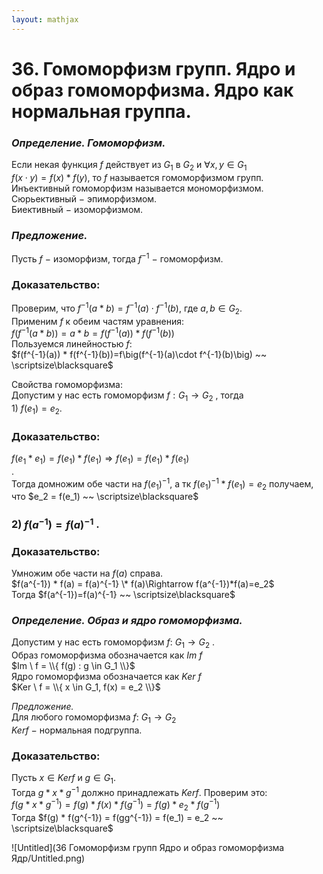 ```yaml
---  
layout: mathjax  
---  
```

  
# 36. Гомоморфизм групп. Ядро и образ гомоморфизма. Ядро как нормальная группа.  
  
### *Определение. Гомоморфизм.*  
Если некая функция $f$ действует из $G_1$ в $G_2$ и $\forall x, y \in G_1$  
$f(x\cdot y) = f(x) * f(y)$, то $f$ называется гомоморфизмом групп.  
Инъективный гомоморфизм называется мономорфизмом.  
Сюрьективный $-$ эпиморфизмом.  
Биективный $-$ изоморфизмом.  
  
### *Предложение.*  
Пусть $f$  $-$ изоморфизм, тогда $f^{-1}$ $-$ гомоморфизм.  
  
### Доказательство:  
Проверим, что $f^{-1} (a * b) = f^{-1}(a) \cdot f^{-1}(b),$ где $a,b \in G_2$.  
Применим $f$ к обеим частям уравнения:  
$f(f^{-1}(a * b))=a * b=f(f^{-1}(a)) * f(f^{-1}(b))$  
Пользуемся линейностью $f$:  
$f(f^{-1}(a)) * f(f^{-1}(b))=f\big(f^{-1}(a)\cdot f^{-1}(b)\big) ~~ \scriptsize\blacksquare$  
  
Свойства гомоморфизма:  
Допустим у нас есть гомоморфизм $f:G_1 \rightarrow G_2$ , тогда  
$1)$ $f(e_1) = e_2$.  
  
### Доказательство:  
$f(e_1 * e_1) = f(e_1) * f(e_1)\Rightarrow f(e_1) = f(e_1) * f(e_1)$  
.  
Тогда домножим обе части на $f(e_1)^{-1}$, а тк $f(e_1)^{-1} * f(e_1) = e_2$ получаем, что $e_2 = f(e_1) ~~ \scriptsize\blacksquare$  
  
### $2)$ $f(a^{-1}) = f(a)^{-1}$ .  
  
### Доказательство:  
Умножим обе части на $f(a)$ справа.  
$f(a^{-1}) * f(a) = f(a)^{-1} \* f(a)\Rightarrow f(a^{-1})*f(a)=e_2$  
Тогда $f(a^{-1})=f(a)^{-1} ~~ \scriptsize\blacksquare$  
  
### *Определение. Образ и ядро гомоморфизма.*  
Допустим у нас есть гомоморфизм $f$: $G_1 \rightarrow G_2$ .  
Образ гомоморфизма обозначается как $Im \ f$  
$Im \ f = \\{ f(g) : g \in G_1 \\}$  
Ядро гомоморфизма обозначается как $Ker \ f$  
$Ker \ f = \\{ x \in G_1, f(x) = e_2 \\}$  
  
*Предложение.*  
Для любого гомоморфизма $f$: $G_1 \rightarrow G_2$  
$Ker  f$  $-$ нормальная подгруппа.  
  
### Доказательство:  
Пусть $x \in Ker f$ и $g \in G_1$.  
Тогда $g * x * g^{-1}$ должно принадлежать $Kerf$. Проверим это:  
$f(g * x * g^{-1}) = f(g) * f(x) * f(g^{-1}) = f(g) * e_2 * f(g^{-1})$  
Тогда $f(g) * f(g^{-1}) = f(gg^{-1}) = f(e_1) = e_2 ~~ \scriptsize\blacksquare$  
  
![Untitled](36 Гомоморфизм групп Ядро и образ гомоморфизма Ядр/Untitled.png)  
